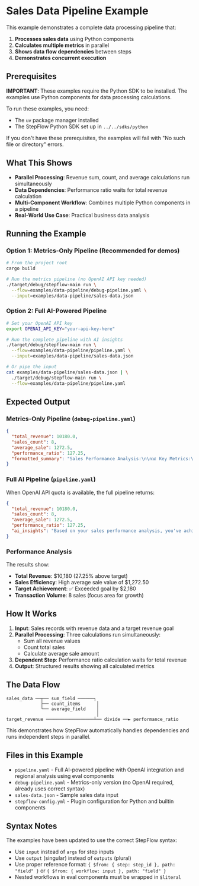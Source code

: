 # Sales Data Pipeline Example

This example demonstrates a complete data processing pipeline that:

1. **Processes sales data** using Python components
2. **Calculates multiple metrics** in parallel
3. **Shows data flow dependencies** between steps
4. **Demonstrates concurrent execution**

## Prerequisites

**IMPORTANT**: These examples require the Python SDK to be installed. The examples use Python components for data processing calculations.

To run these examples, you need:
- The `uv` package manager installed
- The StepFlow Python SDK set up in `../../sdks/python`

If you don't have these prerequisites, the examples will fail with "No such file or directory" errors.

## What This Shows

- **Parallel Processing**: Revenue sum, count, and average calculations run simultaneously
- **Data Dependencies**: Performance ratio waits for total revenue calculation
- **Multi-Component Workflow**: Combines multiple Python components in a pipeline
- **Real-World Use Case**: Practical business data analysis

## Running the Example

### Option 1: Metrics-Only Pipeline (Recommended for demos)
```bash
# From the project root
cargo build

# Run the metrics pipeline (no OpenAI API key needed)
./target/debug/stepflow-main run \
  --flow=examples/data-pipeline/debug-pipeline.yaml \
  --input=examples/data-pipeline/sales-data.json
```

### Option 2: Full AI-Powered Pipeline
```bash
# Set your OpenAI API key
export OPENAI_API_KEY="your-api-key-here"

# Run the complete pipeline with AI insights
./target/debug/stepflow-main run \
  --flow=examples/data-pipeline/pipeline.yaml \
  --input=examples/data-pipeline/sales-data.json

# Or pipe the input
cat examples/data-pipeline/sales-data.json | \
  ./target/debug/stepflow-main run \
  --flow=examples/data-pipeline/pipeline.yaml
```

## Expected Output

### Metrics-Only Pipeline (`debug-pipeline.yaml`)

```json
{
  "total_revenue": 10180.0,
  "sales_count": 8,
  "average_sale": 1272.5,
  "performance_ratio": 127.25,
  "formatted_summary": "Sales Performance Analysis:\n\n📊 Key Metrics:\n• Total Revenue: $10,180.00\n• Sales Count: 8 transactions\n• Average Sale Value: $1,272.50\n• Target Revenue: $8,000.00\n• Performance vs Target: 127.2%\n\n🎯 Performance Status: ✅ EXCEEDED TARGET\n\nPlease analyze this sales data and provide:\n1. Key insights about our sales performance\n2. What the metrics reveal about our business\n3. Specific recommendations for improving sales\n4. Any concerning trends or positive highlights\n\nFocus on actionable business insights that would help a sales manager make strategic decisions."
}
```

### Full AI Pipeline (`pipeline.yaml`)

When OpenAI API quota is available, the full pipeline returns:

```json
{
  "total_revenue": 10180.0,
  "sales_count": 8,
  "average_sale": 1272.5,
  "performance_ratio": 127.25,
  "ai_insights": "Based on your sales performance analysis, you've achieved exceptional results by exceeding your $8,000 target by 27.25%. Here are the key insights:\n\n**Strengths:**\n- Strong average sale value of $1,272.50 indicates quality customer acquisition\n- 127% performance ratio shows effective sales execution\n- Total revenue of $10,180 demonstrates solid market presence\n\n**Recommendations:**\n1. Analyze which products/regions drove the highest performance\n2. Scale successful strategies to maintain this momentum\n3. Consider raising targets to match this new performance baseline\n4. Investigate if this represents sustainable growth or a one-time spike\n\n**Strategic Focus:**\nWith only 8 transactions generating over $10K, focus on increasing transaction volume while maintaining the high average sale value."
}
```

### Performance Analysis

The results show:
- **Total Revenue**: $10,180 (27.25% above target)
- **Sales Efficiency**: High average sale value of $1,272.50
- **Target Achievement**: ✅ Exceeded goal by $2,180
- **Transaction Volume**: 8 sales (focus area for growth)

## How It Works

1. **Input**: Sales records with revenue data and a target revenue goal
2. **Parallel Processing**: Three calculations run simultaneously:
   - Sum all revenue values
   - Count total sales
   - Calculate average sale amount
3. **Dependent Step**: Performance ratio calculation waits for total revenue
4. **Output**: Structured results showing all calculated metrics

## The Data Flow

```
sales_data ──┬── sum_field ──────┐
             ├── count_items      │
             └── average_field    │
                                  │
target_revenue ──────────────────┴── divide ──► performance_ratio
```

This demonstrates how StepFlow automatically handles dependencies and runs independent steps in parallel.

## Files in this Example

- `pipeline.yaml` - Full AI-powered pipeline with OpenAI integration and regional analysis using eval components
- `debug-pipeline.yaml` - Metrics-only version (no OpenAI required, already uses correct syntax)
- `sales-data.json` - Sample sales data input  
- `stepflow-config.yml` - Plugin configuration for Python and builtin components

## Syntax Notes

The examples have been updated to use the correct StepFlow syntax:
- Use `input` instead of `args` for step inputs
- Use `output` (singular) instead of `outputs` (plural)
- Use proper reference format: `{ $from: { step: step_id }, path: "field" }` or `{ $from: { workflow: input }, path: "field" }`
- Nested workflows in eval components must be wrapped in `$literal`